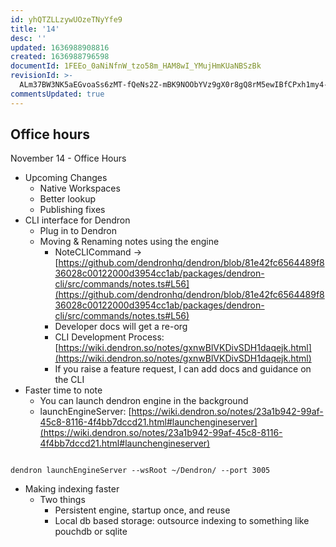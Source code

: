 ```yaml
---
id: yhQTZLLzywUOzeTNyYfe9
title: '14'
desc: ''
updated: 1636988908816
created: 1636988796598
documentId: 1FEEo_0aNiNfnW_tzo58m_HAM8wI_YMujHmKUaNBSzBk
revisionId: >-
  ALm37BW3NK5aEGvoaSs6zMT-fQeNs2Z-mBK9NOObYVz9gX0r8gQ8rM5ewIBfCPxh1my4-a19Xf4dwM5QxITL4g
commentsUpdated: true
---
```

##  Office hours

November 14 - Office Hours

- Upcoming Changes
  - Native Workspaces
  - Better lookup
  - Publishing fixes
- CLI interface for Dendron
  - Plug in to Dendron
  - Moving & Renaming notes using the engine
    - NoteCLICommand -> [https://github.com/dendronhq/dendron/blob/81e42fc6564489f836028c00122000d3954cc1ab/packages/dendron-cli/src/commands/notes.ts#L56](https://github.com/dendronhq/dendron/blob/81e42fc6564489f836028c00122000d3954cc1ab/packages/dendron-cli/src/commands/notes.ts#L56)
    - Developer docs will get a re-org
    - CLI Development Process: [https://wiki.dendron.so/notes/gxnwBlVKDivSDH1daqejk.html](https://wiki.dendron.so/notes/gxnwBlVKDivSDH1daqejk.html)
    - If you raise a feature request, I can add docs and guidance on the CLI
- Faster time to note
  - You can launch dendron engine in the background
  - launchEngineServer: [https://wiki.dendron.so/notes/23a1b942-99af-45c8-8116-4f4bb7dccd21.html#launchengineserver](https://wiki.dendron.so/notes/23a1b942-99af-45c8-8116-4f4bb7dccd21.html#launchengineserver)
```

dendron launchEngineServer --wsRoot ~/Dendron/ --port 3005

```

- Making indexing faster
  - Two things
    - Persistent engine, startup once, and reuse 
    - Local db based storage: outsource indexing to something like pouchdb or sqlite

